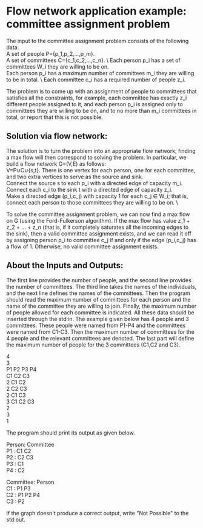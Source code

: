 # Flow network application example: committee assignment problem

The input to the committee assignment problem consists of the following data: \
	A set of people P={p_1,p_2,...,p_m}. \
	A set of committees C={c_1,c_2,...,c_n}. \ 
	Each person p_i has a set of committees W_i they are willing to be on. \
	Each person p_i has a maximum number of committees m_i they are willing to be in total. \ 
	Each committee c_i has a required number of people z_i.

The problem is to come up with an assignment of people to committees that satisfies all the constraints, for example, each committee has exactly z_i different people assigned to it, and each person p_i is assigned only to committees they are willing to be on, and to no more than m_i committees in total, or report that this is not possible.


## Solution via flow network:

The solution is to turn the problem into an appropriate flow network; finding a max flow will then correspond to solving the problem. In particular, we build a flow network G=(V,E)  as follows: \
	V=P∪C∪{s,t}. There is one vertex for each person, one for each committee, and two extra vertices to serve as the source and sink. \
	Connect the source s to each p_i with a directed edge of capacity m_i. \
	Connect each c_i to the sink t with a directed edge of capacity z_i. \
	Make a directed edge (p_i,c_j) with capacity 1 for each c_j ∈ W_i; that is, connect each person to those committees they are willing to be on. \

To solve the committee assignment problem, we can now find a max flow on G (using the Ford-Fulkerson algorithm). If the max flow has value z_1 + z_2 + ... + z_n (that is, if it completely saturates all the incoming edges to the sink), then a valid committee assignment exists, and we can read it off by assigning person p_i to committee c_j if and only if the edge (p_i,c_j) has a flow of 1. Otherwise, no valid committee assignment exists.


## About the Inputs and Outputs:

The first line provides the number of people, and the second line provides the number of committees. The third line takes the names of the individuals, and the next line defines the names of the committees. Then the program should read the maximum number of committees for each person and the name of the committee they are willing to join. Finally, the maximum number of people allowed for each committee is indicated. All these data should be inserted through the std:in.
The example given below has 4 people and 3 committees. These people were named from P1-P4 and the committees were named from C1-C3. Then the maximum number of committees for the 4 people and the relevant committees are denoted. The last part will define the maximum number of people for the 3 committees (C1,C2 and C3).

4 \
3 \
P1 P2 P3 P4 \
C1 C2 C3 \
2 C1 C2 \
2 C2 C3 \
2 C1 C3 \
3 C1 C2 C3 \
2 \
3 \
1


The program should print its output as given below.

Person: Committee \
P1 : C1 C2 \
P2 : C2 C3 \
P3 : C1 \
P4 : C2

Committee: Person \
C1 : P1 P3 \
C2 : P1 P2 P4 \
C3 : P2


If the graph doesn't produce a correct output, write "Not Possible" to the std:out.

